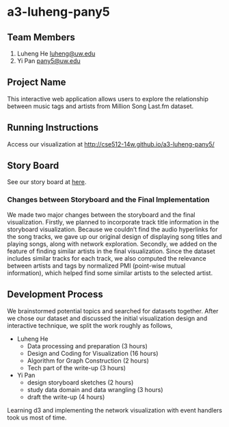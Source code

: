 a3-luheng-pany5
===============

## Team Members

1. Luheng He luheng@uw.edu
2. Yi Pan pany5@uw.edu

## Project Name

This interactive web application allows users to explore the relationship between music tags and artists from Million Song Last.fm dataset.

## Running Instructions

Access our visualization at http://cse512-14w.github.io/a3-luheng-pany5/

## Story Board

See our story board at [here](storyboard.pdf?raw=true).

### Changes between Storyboard and the Final Implementation

We made two major changes between the storyboard and the final visualization. Firstly, we planned to incorporate track title information in the storyboard visualization. Because we couldn’t find the audio hyperlinks for the song tracks, we gave up our original design of displaying song titles and playing songs, along with network exploration. Secondly, we added on the feature of finding similar artists in the final visualization. Since the dataset includes similar tracks for each track, we also computed the relevance between artists and tags by normalized PMI (point-wise mutual information), which helped find some similar artists to the selected artist.


## Development Process
We brainstormed potential topics and searched for datasets together. After we chose our dataset and discussed the initial visualization design and interactive technique, we split the work roughly as follows,
- Luheng He
  -	Data processing and preparation				        (3 hours) 	
  -	Design and Coding for Visualization			      (16 hours)
  -	Algorithm for Graph Construction				      (2 hours)
  -	Tech part of the write-up					            (3 hours)
- Yi Pan
  -	design storyboard sketches				            (2 hours)
  -	study data domain and data wrangling 		    	(3 hours)
  - draft the write-up                    				(4 hours)

Learning d3 and implementing the network visualization with event handlers took us most of time. 
